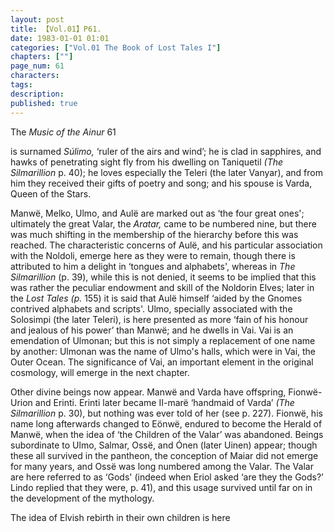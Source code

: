 ```yaml
---
layout: post
title: 【Vol.01】P61.
date: 1983-01-01 01:01
categories: ["Vol.01 The Book of Lost Tales I"]
chapters: [""]
page_num: 61
characters: 
tags: 
description: 
published: true
---
```


<p style="text-indent: 0;">
The <I>Music of the Ainur </I>61
</p>

is surnamed <I>Súlimo, </I>‘ruler of the airs and wind’; he is clad in sapphires, and hawks of penetrating sight fly from his dwelling on Taniquetil <I>(The Silmarillion </I>p. 40); he loves especially the Teleri (the later Vanyar), and from him they received their gifts of poetry and song; and his spouse is Varda, Queen of the Stars.

Manwë, Melko, Ulmo, and Aulë are marked out as ‘the four great ones'; ultimately the great Valar, the <I>Aratar, </I>came to be numbered nine, but there was much shifting in the membership of the hierarchy before this was reached. The characteristic concerns of Aulë, and his particular association with the Noldoli, emerge here as they were to remain, though there is attributed to him a delight in ‘tongues and alphabets', whereas in <I>The Silmarillion </I>(p. 39), while this is not denied, it seems to be implied that this was rather the peculiar endowment and skill of the Noldorin Elves; later in the <I>Lost Tales (p. </I>155) it is said that Aulë himself ‘aided by the Gnomes contrived alphabets and scripts'. Ulmo, specially associated with the Solosimpi (the later Teleri), is here presented as more ‘fain of his honour and jealous of his power’ than Manwë; and he dwells in Vai. Vai is an emendation of Ulmonan; but this is not simply a replacement of one name by another: Ulmonan was the name of Ulmo's halls, which were in Vai, the Outer Ocean. The significance of Vai, an important element in the original cosmology, will emerge in the next chapter.

Other divine beings now appear. Manwë and Varda have offspring, Fionwë-Urion and Erinti. Erinti later became II-marë ‘handmaid of Varda’ <I>(The Silmarillion </I>p. 30), but nothing was ever told of her (see p. 227). Fionwë, his name long afterwards changed to Eönwë, endured to become the Herald of Manwë, when the idea of ‘the Children of the Valar’ was abandoned. Beings subordinate to Ulmo, Salmar, Ossë, and Ónen (later Uinen) appear; though these all survived in the pantheon, the conception of Maiar did not emerge for many years, and Ossë was long numbered among the Valar. The Valar are here referred to as ‘Gods' (indeed when Eriol asked ‘are they the Gods?’ Lindo replied that they were, p. 41), and this usage survived until far on in the development of the mythology.

The idea of Elvish rebirth in their own children is here

